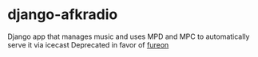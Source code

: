 django-afkradio
===============

Django app that manages music and uses MPD and MPC to automatically serve it via icecast
Deprecated in favor of [fureon](https://github.com/ATRAN2/fureon)

